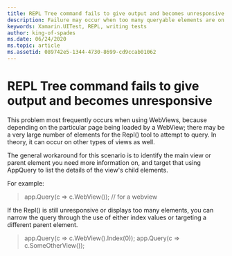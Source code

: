 ```yaml
---
title: REPL Tree command fails to give output and becomes unresponsive on complex views
description: Failure may occur when too many queryable elements are on screen
keywords: Xamarin.UITest, REPL, writing tests
author: king-of-spades
ms.date: 06/24/2020
ms.topic: article
ms.assetid: 089742e5-1344-4730-8699-cd9ccab01062
---
```


# REPL Tree command fails to give output and becomes unresponsive
This problem most frequently occurs when using WebViews, because depending on the particular page being loaded by a WebView; there may be a very large number of elements for the Repl() tool to attempt to query. In theory, it can occur on other types of views as well.

The general workaround for this scenario is to identify the main view or parent element you need more information on, and target that using AppQuery to list the details of the view's child elements. 

For example:
> app.Query(c => c.WebView()); // for a webview

If the Repl() is still unresponsive or displays too many elements, you can narrow the query through the use of either index values or targeting a different parent element.

> app.Query(c => c.WebView().Index(0));
> app.Query(c => c.SomeOtherView());
